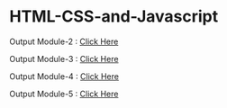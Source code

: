 # HTML-CSS-and-Javascript

Output Module-2 : [Click Here](https://yamity.github.io/HTML-CSS-and-Javascript/module-2/index.html)

Output Module-3 : [Click Here](https://yamity.github.io/HTML-CSS-and-Javascript/module-3/index.html)

Output Module-4 : [Click Here](https://yamity.github.io/HTML-CSS-and-Javascript/module-4/index.html)

Output Module-5 : [Click Here](https://yamity.github.io/HTML-CSS-and-Javascript/module-5/index.html)
